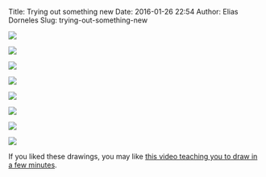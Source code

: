Title: Trying out something new
Date: 2016-01-26 22:54
Author: Elias Dorneles
Slug: trying-out-something-new


<!-- PELICAN_BEGIN_SUMMARY -->
![](http://i.imgur.com/KZo7ObI.png)
<!-- PELICAN_END_SUMMARY -->

![](http://imgur.com/vjWgCAK.png)

![](http://imgur.com/QPGcgDE.png)

![](http://imgur.com/whDBm4O.png)

![](http://imgur.com/Bq54jBg.png)

![](http://imgur.com/45YdMZI.png)

![](http://imgur.com/zBog5ta.png)

![](http://imgur.com/fgU8Y57.png)


If you liked these drawings, you may like [this video teaching you to draw in a
few minutes](https://www.youtube.com/watch?v=7TXEZ4tP06c&feature=youtu.be).
